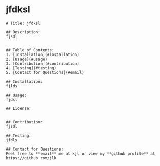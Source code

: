 # jfdksl
    
    # Title: jfdksl

    ## Description:
    fjsdl


    ## Table of Contents:
    1. [Installation](#installation)
    2. [Usage](#usage)
    3. [Contribution](#contribution)
    4. [Testing](#testing)
    5. [Contact for Questions](#email)

    ## Installation:
    fjlds

    ## Usage:
    fjdsl

    ## License:


    ## Contribution:
    fjsdl

    ## Testing:
    jfdls

    ## Contact for Questions:
    Feel free to **email** me at kjl or view my **github profile** at https://github.com/jlk
    
